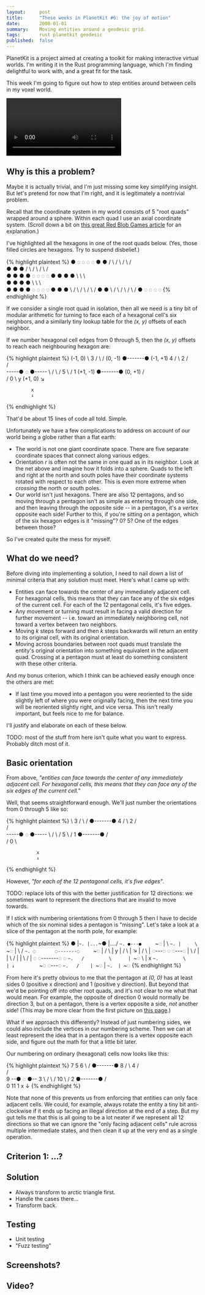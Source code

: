 ```yaml
---
layout:     post
title:      "These weeks in PlanetKit #6: the joy of motion"
date:       2000-01-01
summary:    Moving entities around a geodesic grid.
tags:       rust planetkit geodesic
published:  false
---
```


PlanetKit is a project aimed at creating a toolkit for making interactive virtual worlds. I'm writing it in the Rust programming language, which I'm finding delightful to work with, and a great fit for the task.

This week I'm going to figure out how to step entities around between cells in my voxel world.

<video src="/videos/walking-in-circles-low.mp4" autoplay loop>
    Sorry, your browser doesn't support embedded videos, but don't worry, you can <a href="/videos/walking-in-circles-low.mp4">download it</a> and watch it with your favorite video player!
</video>


## Why is this a problem?

Maybe it is actually trivial, and I'm just missing some key simplifying insight. But let's pretend for now that I'm right, and it is legitimately a nontrivial problem.

Recall that the coordinate system in my world consists of 5 "root quads" wrapped around a sphere. Within each quad I use an axial coordinate system. (Scroll down a bit on [this great Red Blob Games article](http://www.redblobgames.com/grids/hexagons/#coordinates) for an explanation.)

I've highlighted all the hexagons in one of the root quads below. (Yes, those filled circles are hexagons. Try to suspend disbelief.)

{% highlight plaintext %}
     ●     ◌     ◌     ◌     ◌
    ● ●   / \   / \   / \   / \
   ● ● ● /   \ /   \ /   \ /   \
  ● ● ● ●     ◌     ◌     ◌     ◌
   ● ● ● ●     \     \     \     \
    ● ● ● ●     \     \     \     \
     ● ● ● ●     ◌     ◌     ◌     ◌
      ● ● ● \   / \   / \   / \   /
       ● ●   \ /   \ /   \ /   \ /
        ●     ◌     ◌     ◌     ◌
{% endhighlight %}

If we consider a single root quad in isolation, then all we need is a tiny bit of modular arithmetic for turning to face each of a hexagonal cell's six neighbors, and a similarly tiny lookup table for the _(x, y)_ offsets of each neighbor.

If we number hexagonal cell edges from 0 through 5, then the _(x, y)_ offsets to reach each neighbouring hexagon are:

{% highlight plaintext %}
          (-1, 0)
       \     3     /
        \         /
(0, -1)  ●-------●      (-1, +1)
   4    /         \   2
       /           \
      /             \
-----●       ◌       ●-----
      \             /
       \           /
    5   \         /   1
(+1, -1) ●-------●      (0, +1)
        /         \
       /     0     \          y
          (+1, 0)              ↘

             x
             ↓
{% endhighlight %}

That'd be about 15 lines of code all told. Simple.

Unfortunately we have a few complications to address on account of our world being a globe rather than a flat earth:

- The world is not one giant coordinate space. There are five separate coordinate spaces that connect along various edges.
- Orientation _r_ is often not the same in one quad as in its neighbor. Look at the net above and imagine how it folds into a sphere. Quads to the left and right at the north and south poles have their coordinate systems rotated with respect to each other. This is even more extreme when _crossing_ the north or south poles.
- Our world isn't just hexagons. There are also 12 pentagons, and so moving through a pentagon isn't as simple as entering through one side, and then leaving through the opposite side -- in a pentagon, it's a _vertex_ opposite each side! Further to this, if you're sitting on a pentagon, which of the six hexagon edges is it "missing"? 0? 5? One of the edges between those?

So I've created quite the mess for myself.


## What do we need?

Before diving into implementing a solution, I need to nail down a list of minimal criteria that any solution must meet. Here's what I came up with:

- Entities can face towards the center of any immediately adjacent cell. For hexagonal cells, this means that they can face any of the six edges of the current cell. For each of the 12 pentagonal cells, it's five edges.
- Any movement or turning must result in facing a valid direction for further movement -- i.e. toward an immediately neighboring cell, not toward a vertex between two neighbors.
- Moving _k_ steps forward and then _k_ steps backwards will return an entity to its original cell, with its original orientation.
- Moving across boundaries between root quads must translate the entity's original orientation into something equivalent in the adjacent quad. Crossing at a pentagon must at least do something consistent with these other criteria.

And my bonus criterion, which I think can be achieved easily enough once the others are met:

- If last time you moved into a pentagon you were reoriented to the side slightly left of where you were originally facing, then the next time you will be reoriented slightly right, and vice versa. This isn't really important, but feels nice to me for balance.

I'll justify and elaborate on each of these below.


TODO: most of the stuff from here isn't quite what you want to express. Probably ditch most of it.



## Basic orientation

From above, _"entities can face towards the center of any immediately adjacent cell. For hexagonal cells, this means that they can face any of the six edges of the current cell."_

Well, that seems straightforward enough. We'll just number the orientations from 0 through 5 like so:

{% highlight plaintext %}
         \     3     /
          \         /
           ●-------●
      4   /         \   2
         /           \
        /             \
  -----●       ◌       ●-----
        \             /
         \           /
      5   \         /   1
           ●-------●
          /         \
         /     0     \

               x
               ↓
{% endhighlight %}

However, _"for each of the 12 pentagonal cells, it's five edges"_.


TODO: replace lots of this with the better justification for 12 directions: we sometimes want to represent the directions that are invalid to move towards.



If I stick with numbering orientations from 0 through 5 then I have to decide which of the six nominal sides a pentagon is "missing". Let's take a look at a slice of the pentagon at the north pole, for example:

{% highlight plaintext %}
●
|`~.
|...`~●
|..../ `~.
●---●     `~◌
|    \       `~.
|     \         `~◌
|      \         / `~.
◌       ◌-------◌     `~◌
|      /         \      |  y
|     /           \     |   ↘
|    /             \    |
◌---◌       ◌       ◌---◌
|    \             /    |
|     \           /     |
|      \         /      |
◌       ◌-------◌       ◌
 `~.   /         \      |
    `~◌           \     |
x      `~.         \    |
↓         `~◌       ◌---◌
             `~.   /    |
                `~◌     |
                   `~.  |
                      `~◌
{% endhighlight %}

From here it's pretty obvious to me that the pentagon at _(0, 0)_ has at least sides 0 (positive x direction) and 1 (positive y direction). But beyond that we'd be pointing off into other root quads, and it's not clear to me what that would mean. For example, the opposite of direction 0 would normally be direction 3, but on a pentagon, there is a vertex opposite a side, _not_ another side! (This may be more clear from the first picture on [this page](http://kiwi.atmos.colostate.edu/BUGS/geodesic/text.html).)

What if we approach this differently? Instead of just numbering sides, we could also include the vertices in our numbering scheme. Then we can at least represent the idea that in a pentagon there is a vertex opposite each side, and figure out the math for that a little bit later.

Our numbering on ordinary (hexagonal) cells now looks like this:

{% highlight plaintext %}
        7             5
               6
          \         /
           ●-------●
      8   /         \   4
         /           \
        /             \
  9  --●       ◌       ●--  3
        \             /
         \           /
     10   \         /   2
           ●-------●
          /         \
               0
       11             1
               x
               ↓
{% endhighlight %}

Note that none of this prevents us from enforcing that entities can only face adjacent cells. We could, for example, always rotate the entity a tiny bit anti-clockwise if it ends up facing an illegal direction at the end of a step. But my gut tells me that this is all going to be a lot neater if we represent all 12 directions so that we can ignore the "only facing adjacent cells" rule across multiple intermediate states, and then clean it up at the very end as a single operation.


## Criterion 1: ...?


## Solution

- Always transform to arctic triangle first.
- Handle the cases there...
- Transform back.


## Testing

- Unit testing
- "Fuzz testing"


## Screenshots?



## Video?
